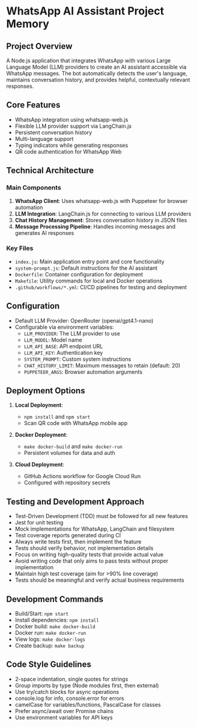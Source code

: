 # WhatsApp AI Assistant Project Memory

## Project Overview
A Node.js application that integrates WhatsApp with various Large Language Model (LLM) providers to create an AI assistant accessible via WhatsApp messages. The bot automatically detects the user's language, maintains conversation history, and provides helpful, contextually relevant responses.

## Core Features
- WhatsApp integration using whatsapp-web.js
- Flexible LLM provider support via LangChain.js
- Persistent conversation history
- Multi-language support
- Typing indicators while generating responses
- QR code authentication for WhatsApp Web

## Technical Architecture

### Main Components
1. **WhatsApp Client**: Uses whatsapp-web.js with Puppeteer for browser automation
2. **LLM Integration**: LangChain.js for connecting to various LLM providers
3. **Chat History Management**: Stores conversation history in JSON files
4. **Message Processing Pipeline**: Handles incoming messages and generates AI responses

### Key Files
- `index.js`: Main application entry point and core functionality
- `system-prompt.js`: Default instructions for the AI assistant
- `Dockerfile`: Container configuration for deployment
- `Makefile`: Utility commands for local and Docker operations
- `.github/workflows/*.yml`: CI/CD pipelines for testing and deployment

## Configuration
- Default LLM Provider: OpenRouter (openai/gpt4.1-nano)
- Configurable via environment variables:
  - `LLM_PROVIDER`: The LLM provider to use
  - `LLM_MODEL`: Model name
  - `LLM_API_BASE`: API endpoint URL
  - `LLM_API_KEY`: Authentication key
  - `SYSTEM_PROMPT`: Custom system instructions
  - `CHAT_HISTORY_LIMIT`: Maximum messages to retain (default: 20)
  - `PUPPETEER_ARGS`: Browser automation arguments

## Deployment Options
1. **Local Deployment**:
   - `npm install` and `npm start`
   - Scan QR code with WhatsApp mobile app

2. **Docker Deployment**:
   - `make docker-build` and `make docker-run`
   - Persistent volumes for data and auth

3. **Cloud Deployment**:
   - GitHub Actions workflow for Google Cloud Run
   - Configured with repository secrets

## Testing and Development Approach
- Test-Driven Development (TDD) must be followed for all new features
- Jest for unit testing
- Mock implementations for WhatsApp, LangChain and filesystem
- Test coverage reports generated during CI
- Always write tests first, then implement the feature
- Tests should verify behavior, not implementation details
- Focus on writing high-quality tests that provide actual value
- Avoid writing code that only aims to pass tests without proper implementation
- Maintain high test coverage (aim for >90% line coverage)
- Tests should be meaningful and verify actual business requirements

## Development Commands
- Build/Start: `npm start`
- Install dependencies: `npm install`
- Docker build: `make docker-build`
- Docker run: `make docker-run`
- View logs: `make docker-logs`
- Create backup: `make backup`

## Code Style Guidelines
- 2-space indentation, single quotes for strings
- Group imports by type (Node modules first, then external)
- Use try/catch blocks for async operations
- console.log for info, console.error for errors
- camelCase for variables/functions, PascalCase for classes
- Prefer async/await over Promise chains
- Use environment variables for API keys